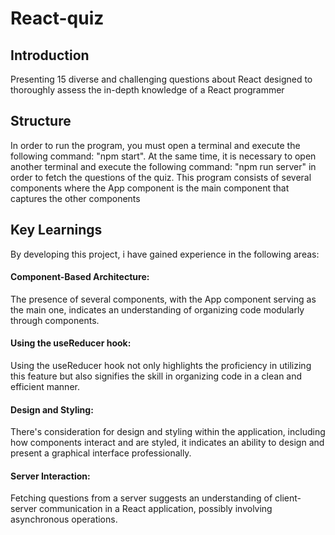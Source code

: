 # React-quiz


## Introduction

Presenting 15 diverse and challenging questions about React designed to thoroughly assess the in-depth knowledge of a React programmer

## Structure
In order to run the program, you must open a terminal and execute the following command: "npm start". At the same time, it is necessary to open another terminal and execute the following command: "npm run server" in order to fetch the questions of the quiz.
This program consists of several components where the App component is the main component that captures the other components

## Key Learnings
By developing this project, i have gained experience in the following areas:

#### Component-Based Architecture:
The presence of several components, with the App component serving as the main one, indicates an understanding of organizing code modularly through components.

#### Using the useReducer hook:
Using the useReducer hook not only highlights the proficiency in utilizing this feature but also signifies the skill in organizing code in a clean and efficient manner.

#### Design and Styling:
There's consideration for design and styling within the application, including how components interact and are styled, it indicates an ability to design and present a graphical interface professionally.

#### Server Interaction:
Fetching questions from a server suggests an understanding of client-server communication in a React application, possibly involving asynchronous operations.










